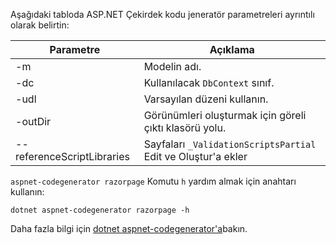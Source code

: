 <a name="codegenerator"></a>Aşağıdaki tabloda ASP.NET Çekirdek kodu jeneratör parametreleri ayrıntılı olarak belirtin:

| Parametre               | Açıklama|
| ----------------- | ------------ |
| -m  | Modelin adı. |
| -dc  | Kullanılacak `DbContext` sınıf. |
| -udl | Varsayılan düzeni kullanın. |
| -outDir | Görünümleri oluşturmak için göreli çıktı klasörü yolu. |
| --referenceScriptLibraries | Sayfaları `_ValidationScriptsPartial` Edit ve Oluştur'a ekler |

`aspnet-codegenerator razorpage` Komutu `h` yardım almak için anahtarı kullanın:

```dotnetcli
dotnet aspnet-codegenerator razorpage -h
```

Daha fazla bilgi için [dotnet aspnet-codegenerator'a](xref:fundamentals/tools/dotnet-aspnet-codegenerator)bakın.
